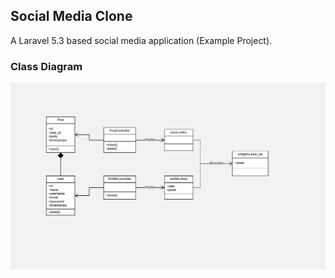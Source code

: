 ## Social Media Clone

A Laravel 5.3 based social media application (Example Project).

### Class Diagram

![alt text](class_diagram.jpeg "class_diagram")